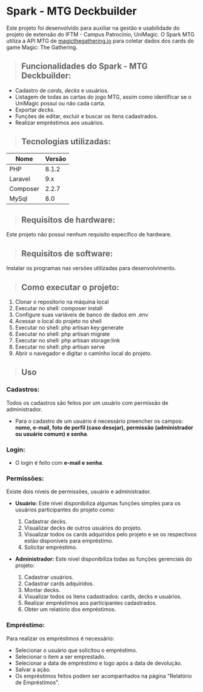 <h1> Spark - MTG Deckbuilder </h1>
 
 Este projeto foi desenvolvido para auxiliar na gestão e usabilidade do projeto de extensão do IFTM - Campus Patrocínio, UniMagic. O Spark MTG utiliza a API MTG de [magicthegathering.io](http://magicthegathering.io/) para coletar dados dos cards do game Magic: The Gathering.
 
 > <h2> Funcionalidades do Spark - MTG Deckbuilder:</h2>
  * Cadastro de _cards_, _decks_ e usuários.
  * Listagem de todas as cartas do jogo MTG, assim como identificar se o UniMagic possui ou não cada carta.
  * Exportar _decks_.
  * Funções de editar, excluir e buscar os itens cadastrados.
  * Realizar empréstimos aos usuários.

> <h2> Tecnologias utilizadas:</h2>
 Nome   | Versão
--------- | ------
PHP | 8.1.2
Laravel | 9.x
Composer | 2.2.7
MySql | 8.0

> <h2> Requisitos de hardware:</h2>
Este projeto não possui nenhum requisito específico de hardware.

> <h2> Requisitos de software:</h2>
Instalar os programas nas versões utilizadas para desenvolvimento.

> <h2> Como executar o projeto:</h2>
1. Clonar o repositorio na máquina local
2. Executar no shell: composer install
3. Configure suas variáveis de banco de dados em .env
4. Acessar o local do projeto no shell
5. Executar no shell: php artisan key:generate
6. Executar no shell: php artisan migrate
7. Executar no shell: php artisan storage:link
8. Executar no shell: php artisan serve
9. Abrir o navegador e digitar o caminho local do projeto.

> <h2> Uso</h2>
 ### Cadastros:
 Todos os cadastros são feitos por um usuário com permissão de administrador. 
 * Para o cadastro de um usuário é necessário preencher os campos: **nome, e-mail, foto de perfil (caso desejar), permissão (administrador ou usuário comum) e senha**.

 ### Login:
 * O login é feito com **e-mail e senha**.

 ### Permissões:
 Existe dois níveis de permissões, usuário e administrador.
 
 * **Usuário:** Este nível disponibiliza algumas funções simples para os usuários participantes do projeto como:
     1. Cadastrar decks.
     2. Visualizar decks de outros usuários do projeto.
     3. Visualizar todos os cards adquiridos pelo projeto e se os respectivos estão disponíveis para empréstimo.
     4. Solicitar empréstimo.

* **Administrador:** Este nível disponibiliza todas as funções gerenciais do projeto:
     1. Cadastrar usuários.
     2. Cadastrar cards adquiridos.
     3. Montar decks.
     4. Visualizar todos os itens cadastrados: cards, decks e usuários.
     5. Realizar empréstimos aos participantes cadastrados.
     6. Obter um relatório dos empréstimos.

### Empréstimo:
Para realizar os empréstimos é necessário:
* Selecionar o usuário que solicitou o empréstimo.
* Selecionar o item a ser emprestado.
* Selecionar a data de empréstimo e logo após a data de devolução.
* Salvar a ação.
* Os empréstimos feitos podem ser acompanhados na página "Relatório de Empréstimos".
